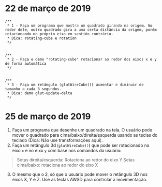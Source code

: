 # 22 de março de 2019
```
/**
 * 1 - Faça um programa que mostra um quadrado girando na origem. Ao redor dele, outro quadrado gira a uma certa distância da origem, porém rotacionando no próprio eixo em sentido contrário.
 * Dica: rotating-cube e rotation
 */


/**
 * 2 - Faça o demo "rotating-cube" rotacionar ao redor dos eixos x e y de forma automática
 */


/**
 * 3 - Faça um retângulo (glutWireCube()) aumentar e diminuir de tamanho a cada 3 segundos.
 * Dica: demo glut-update-delta
 */

```

# 25 de março de 2019
1. Faça um programa que desenhe um quadrado na tela. O usuário pode mover o quadrado para cima/baixo/direita/esquerda usando as teclas do teclado (Dica: Não use transformações aqui).
2. Faça um retângulo 3d (`glutWireCube()`) que pode ser rotacionado no eixo `x` e no eixo `y` com base nos comandos do usuário:
> Setas direita/esquerda: Rotaciona ao redor do eixo Y
> Setas cima/baixo: rotaciona ao redor do eixo X
3. O mesmo que o 2, só que o usuário pode mover o retângulo 3D nos eixos X, Y e Z. Use as teclas AWSD para controlar a movimentação.
